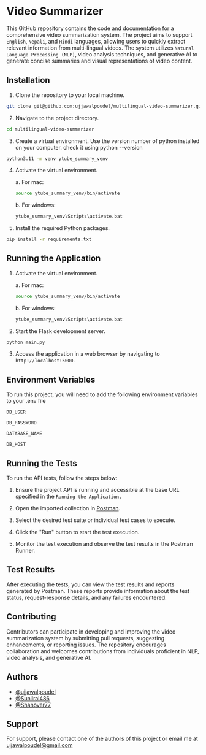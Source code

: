 
# Video Summarizer

This GitHub repository contains the code and documentation for a comprehensive video summarization system. The project aims to support `English`, `Nepali`, and `Hindi` languages, allowing users to quickly extract relevant information from multi-lingual videos. The system utilizes `Natural Language Processing (NLP)`, video analysis techniques, and generative AI to generate concise summaries and visual representations of video content.


## Installation
1. Clone the repository to your local machine.
  ```bash
  git clone git@github.com:ujjawalpoudel/multilingual-video-summarizer.git
  ```

2. Navigate to the project directory.
  ```bash
  cd multilingual-video-summarizer
  ```

3. Create a virtual environment.
  Use the version number of python installed on your computer.
  check it using python --version
  ```bash
  python3.11 -m venv ytube_summary_venv 
  ```

4. Activate the virtual environment.

    a. For mac:
    ```bash
    source ytube_summary_venv/bin/activate
    ```
    b. For windows:
    ```bash
    ytube_summary_venv\Scripts\activate.bat
    ```

5. Install the required Python packages.
  ```bash
  pip install -r requirements.txt
  ```

## Running the Application
1. Activate the virtual environment.

    a. For mac:
    ```bash
    source ytube_summary_venv/bin/activate
    ```
    b. For windows:
    ```bash
    ytube_summary_venv\Scripts\activate.bat
    ```
    
  2. Start the Flask development server.
  ```bash
  python main.py
  ```

  3. Access the application in a web browser by navigating to `http://localhost:5000`.


    
## Environment Variables

To run this project, you will need to add the following environment variables to your .env file

`DB_USER`

`DB_PASSWORD`

`DATABASE_NAME`

`DB_HOST`


## Running the Tests

To run the API tests, follow the steps below:

1. Ensure the project API is running and accessible at the base URL specified in the `Running the Application.`

2. Open the imported collection in [Postman](https://www.postman.com/gold-robot-526148/workspace/python-term-project/collection/17813876-06ef068f-56ff-4713-8631-21856ce571d5?action=share&creator=17813876).

3. Select the desired test suite or individual test cases to execute.

4. Click the "Run" button to start the test execution.

5. Monitor the test execution and observe the test results in the Postman Runner.

## Test Results

After executing the tests, you can view the test results and reports generated by Postman. These reports provide information about the test status, request-response details, and any failures encountered.


## Contributing

Contributors can participate in developing and improving the video summarization system by submitting pull requests, suggesting enhancements, or reporting issues. The repository encourages collaboration and welcomes contributions from individuals proficient in NLP, video analysis, and generative AI.


## Authors

- [@ujjawalpoudel](https://github.com/ujjawalpoudel)
- [@Sunilrai486](https://github.com/Sunilrai486)
- [@Shanover77](https://github.com/Shanover77)



## Support

For support, please contact one of the authors of this project or email me at ujjawalpoudel@gmail.com


